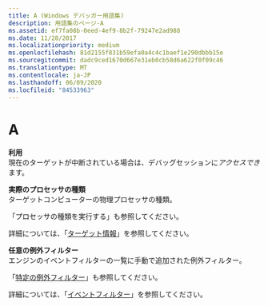 ```yaml
---
title: A (Windows デバッガー用語集)
description: 用語集のページ-A
ms.assetid: ef7fa08b-0eed-4ef9-8b2f-79247e2ad988
ms.date: 11/28/2017
ms.localizationpriority: medium
ms.openlocfilehash: 81d2155f831b59efa0a4c4c1baef1e290dbbb15e
ms.sourcegitcommit: dadc9ced1670d667e31eb0cb58d6a622f0f09c46
ms.translationtype: MT
ms.contentlocale: ja-JP
ms.lasthandoff: 06/09/2020
ms.locfileid: "84533963"
---
```

# <a name="a"></a>A


<span id="accessible"></span><span id="ACCESSIBLE"></span>**利用**  
現在のターゲットが中断されている場合は、デバッグセッションに*アクセスでき*ます。

<span id="actual_processor_type"></span><span id="ACTUAL_PROCESSOR_TYPE"></span>**実際のプロセッサの種類**  
ターゲットコンピューターの物理プロセッサの種類。

「プロセッサの種類を実行する」も参照してください。

詳細については、「[ターゲット情報](target-information.md)」を参照してください。

<span id="arbitrary_exception_filter"></span><span id="ARBITRARY_EXCEPTION_FILTER"></span>**任意の例外フィルター**  
エンジンのイベントフィルターの一覧に手動で追加された例外フィルター。

「[特定の例外フィルター](specific-exceptions.md)」も参照してください。

詳細については、「[イベントフィルター](event-filters.md)」を参照してください。

 

 





